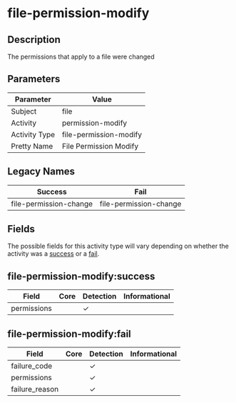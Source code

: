 file-permission-modify
======================

Description
-----------
The permissions that apply to a file were changed

Parameters
----------
| Parameter     | Value                  |
| ------------- | ---------------------- |
| Subject       | file                   |
| Activity      | permission-modify      |
| Activity Type | file-permission-modify |
| Pretty Name   | File Permission Modify |

Legacy Names
------------
| Success                    | Fail                       |
| -------------------------- | -------------------------- |
| file-permission-change<br> | file-permission-change<br> |

Fields
------

The possible fields for this activity type will vary depending on whether the activity was a [success](#file-permission-modifysuccess) or a [fail](#file-permission-modifyfail).


file-permission-modify:success
------------------------------

| Field       | Core | Detection | Informational |
| ----------- | ---- | --------- | ------------- |
| permissions |      | &#10003;  |               |

file-permission-modify:fail
---------------------------

| Field          | Core | Detection | Informational |
| -------------- | ---- | --------- | ------------- |
| failure_code   |      | &#10003;  |               |
| permissions    |      | &#10003;  |               |
| failure_reason |      | &#10003;  |               |